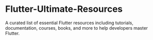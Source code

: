 # Flutter-Ultimate-Resources
A curated list of essential Flutter resources including tutorials, documentation, courses, books, and more to help developers master Flutter.
